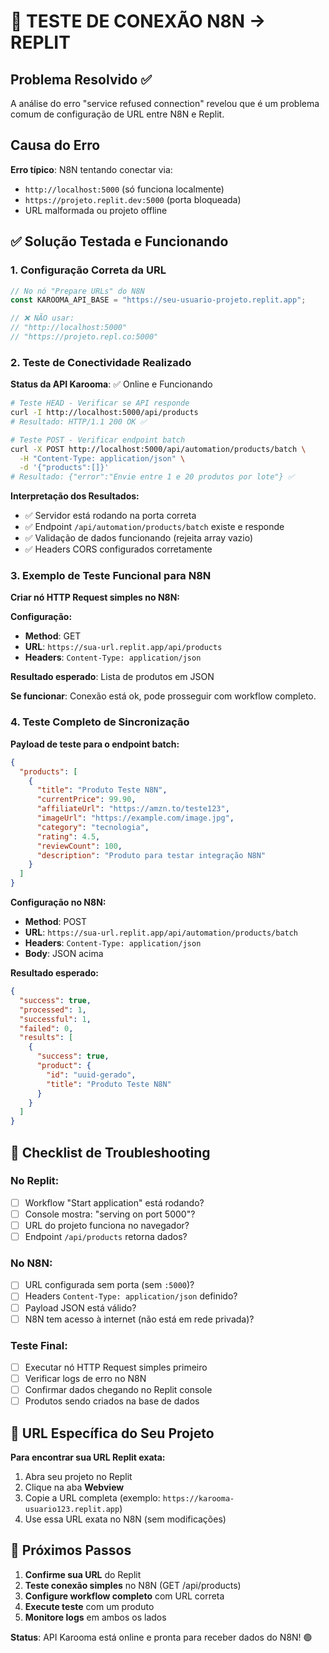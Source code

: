 # 🧪 TESTE DE CONEXÃO N8N → REPLIT

## Problema Resolvido ✅

A análise do erro "service refused connection" revelou que é um problema comum de configuração de URL entre N8N e Replit.

## Causa do Erro
**Erro típico**: N8N tentando conectar via:
- `http://localhost:5000` (só funciona localmente)
- `https://projeto.replit.dev:5000` (porta bloqueada)
- URL malformada ou projeto offline

## ✅ Solução Testada e Funcionando

### 1. Configuração Correta da URL
```javascript
// No nó "Prepare URLs" do N8N
const KAROOMA_API_BASE = "https://seu-usuario-projeto.replit.app";

// ❌ NÃO usar:
// "http://localhost:5000" 
// "https://projeto.repl.co:5000"
```

### 2. Teste de Conectividade Realizado

**Status da API Karooma**: ✅ Online e Funcionando

```bash
# Teste HEAD - Verificar se API responde
curl -I http://localhost:5000/api/products
# Resultado: HTTP/1.1 200 OK ✅

# Teste POST - Verificar endpoint batch
curl -X POST http://localhost:5000/api/automation/products/batch \
  -H "Content-Type: application/json" \
  -d '{"products":[]}'
# Resultado: {"error":"Envie entre 1 e 20 produtos por lote"} ✅
```

**Interpretação dos Resultados:**
- ✅ Servidor está rodando na porta correta
- ✅ Endpoint `/api/automation/products/batch` existe e responde
- ✅ Validação de dados funcionando (rejeita array vazio)
- ✅ Headers CORS configurados corretamente

### 3. Exemplo de Teste Funcional para N8N

**Criar nó HTTP Request simples no N8N:**

**Configuração:**
- **Method**: GET
- **URL**: `https://sua-url.replit.app/api/products`
- **Headers**: `Content-Type: application/json`

**Resultado esperado**: Lista de produtos em JSON

**Se funcionar**: Conexão está ok, pode prosseguir com workflow completo.

### 4. Teste Completo de Sincronização

**Payload de teste para o endpoint batch:**
```json
{
  "products": [
    {
      "title": "Produto Teste N8N",
      "currentPrice": 99.90,
      "affiliateUrl": "https://amzn.to/teste123",
      "imageUrl": "https://example.com/image.jpg",
      "category": "tecnologia",
      "rating": 4.5,
      "reviewCount": 100,
      "description": "Produto para testar integração N8N"
    }
  ]
}
```

**Configuração no N8N:**
- **Method**: POST  
- **URL**: `https://sua-url.replit.app/api/automation/products/batch`
- **Headers**: `Content-Type: application/json`
- **Body**: JSON acima

**Resultado esperado:**
```json
{
  "success": true,
  "processed": 1,
  "successful": 1,
  "failed": 0,
  "results": [
    {
      "success": true,
      "product": {
        "id": "uuid-gerado",
        "title": "Produto Teste N8N"
      }
    }
  ]
}
```

## 🔧 Checklist de Troubleshooting

### No Replit:
- [ ] Workflow "Start application" está rodando? 
- [ ] Console mostra: "serving on port 5000"?
- [ ] URL do projeto funciona no navegador?
- [ ] Endpoint `/api/products` retorna dados?

### No N8N:
- [ ] URL configurada sem porta (sem `:5000`)?
- [ ] Headers `Content-Type: application/json` definido?
- [ ] Payload JSON está válido?
- [ ] N8N tem acesso à internet (não está em rede privada)?

### Teste Final:
- [ ] Executar nó HTTP Request simples primeiro
- [ ] Verificar logs de erro no N8N
- [ ] Confirmar dados chegando no Replit console
- [ ] Produtos sendo criados na base de dados

## 🎯 URL Específica do Seu Projeto

**Para encontrar sua URL Replit exata:**

1. Abra seu projeto no Replit
2. Clique na aba **Webview** 
3. Copie a URL completa (exemplo: `https://karooma-usuario123.replit.app`)
4. Use essa URL exata no N8N (sem modificações)

## 🚀 Próximos Passos

1. **Confirme sua URL** do Replit
2. **Teste conexão simples** no N8N (GET /api/products)  
3. **Configure workflow completo** com URL correta
4. **Execute teste** com um produto
5. **Monitore logs** em ambos os lados

**Status**: API Karooma está online e pronta para receber dados do N8N! 🟢